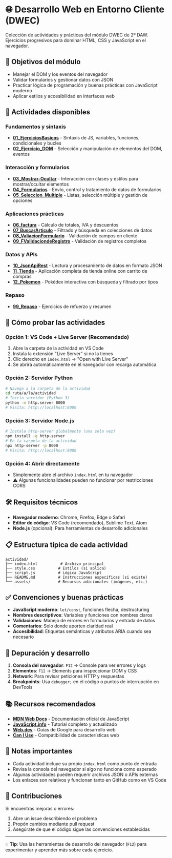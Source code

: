 # 🌐 Desarrollo Web en Entorno Cliente (DWEC)

Colección de actividades y prácticas del módulo DWEC de 2º DAW. Ejercicios progresivos para dominar HTML, CSS y JavaScript en el navegador.

## 🎯 Objetivos del módulo

- Manejar el DOM y los eventos del navegador
- Validar formularios y gestionar datos con JSON
- Practicar lógica de programación y buenas prácticas con JavaScript moderno
- Aplicar estilos y accesibilidad en interfaces web

## 📁 Actividades disponibles

### Fundamentos y sintaxis
- **[01_EjerciciosBasicos](./01_EjerciciosBasicos/)** - Sintaxis de JS, variables, funciones, condicionales y bucles
- **[02_Ejercicio_DOM](./02_Ejercicio_DOM/)** - Selección y manipulación de elementos del DOM, eventos

### Interacción y formularios
- **[03_Mostrar-Ocultar](./03_Mostrar-Ocultar/)** - Interacción con clases y estilos para mostrar/ocultar elementos
- **[04_Formularios](./04_Formularios/)** - Envío, control y tratamiento de datos de formularios
- **[05_Seleccion_Multiple](./05_Seleccion_Multiple/)** - Listas, selección múltiple y gestión de opciones

### Aplicaciones prácticas
- **[06_factura](./06_factura/)** - Cálculo de totales, IVA y descuentos
- **[07_BuscarArticulo](./07_BuscarArticulo/)** - Filtrado y búsqueda en colecciones de datos
- **[08_ValiacionFormulario](./08_ValiacionFormulario/)** - Validación de campos en cliente
- **[09_FValidaciondeRegistro](./09_FValidaciondeRegistro/)** - Validación de registros completos

### Datos y APIs
- **[10_JsonApiRest](./10_JsonApiRest/)** - Lectura y procesamiento de datos en formato JSON
- **[11_Tienda](./11_Tienda/)** - Aplicación completa de tienda online con carrito de compras
- **[12_Pokemon](./12_Pokemon/)** - Pokédex interactiva con búsqueda y filtrado por tipos

### Repaso
- **[99_Repaso](./99_Repaso/)** - Ejercicios de refuerzo y resumen

## 🚀 Cómo probar las actividades

### Opción 1: VS Code + Live Server (Recomendado)
1. Abre la carpeta de la actividad en VS Code
2. Instala la extensión "Live Server" si no la tienes
3. Clic derecho en `index.html` → "Open with Live Server"
4. Se abrirá automáticamente en el navegador con recarga automática

### Opción 2: Servidor Python
```bash
# Navega a la carpeta de la actividad
cd ruta/a/la/actividad
# Inicia servidor (Python 3)
python -m http.server 8000
# Visita: http://localhost:8000
```

### Opción 3: Servidor Node.js
```bash
# Instala http-server globalmente (una sola vez)
npm install -g http-server
# En la carpeta de la actividad
npx http-server -p 8000
# Visita: http://localhost:8000
```

### Opción 4: Abrir directamente
- Simplemente abre el archivo `index.html` en tu navegador
- ⚠️ Algunas funcionalidades pueden no funcionar por restricciones CORS

## 🛠️ Requisitos técnicos

- **Navegador moderno**: Chrome, Firefox, Edge o Safari
- **Editor de código**: VS Code (recomendado), Sublime Text, Atom
- **Node.js** (opcional): Para herramientas de desarrollo adicionales

## 📋 Estructura típica de cada actividad

```
actividad/
├── index.html          # Archivo principal
├── style.css          # Estilos (si aplica)
├── script.js          # Lógica JavaScript
├── README.md          # Instrucciones específicas (si existe)
└── assets/            # Recursos adicionales (imágenes, etc.)
```

## ✅ Convenciones y buenas prácticas

- **JavaScript moderno**: `let/const`, funciones flecha, destructuring
- **Nombres descriptivos**: Variables y funciones con nombres claros
- **Validaciones**: Manejo de errores en formularios y entrada de datos
- **Comentarios**: Solo donde aporten claridad real
- **Accesibilidad**: Etiquetas semánticas y atributos ARIA cuando sea necesario

## 🔧 Depuración y desarrollo

1. **Consola del navegador**: `F12` → Console para ver errores y logs
2. **Elementos**: `F12` → Elements para inspeccionar DOM y CSS
3. **Network**: Para revisar peticiones HTTP y respuestas
4. **Breakpoints**: Usa `debugger;` en el código o puntos de interrupción en DevTools

## 📚 Recursos recomendados

- **[MDN Web Docs](https://developer.mozilla.org/es/)** - Documentación oficial de JavaScript
- **[JavaScript.info](https://es.javascript.info/)** - Tutorial completo y actualizado
- **[Web.dev](https://web.dev/learn/)** - Guías de Google para desarrollo web
- **[Can I Use](https://caniuse.com/)** - Compatibilidad de características web

## 📝 Notas importantes

- Cada actividad incluye su propio `index.html` como punto de entrada
- Revisa la consola del navegador si algo no funciona como esperado
- Algunas actividades pueden requerir archivos JSON o APIs externas
- Los enlaces son relativos y funcionan tanto en GitHub como en VS Code

## 🤝 Contribuciones

Si encuentras mejoras o errores:
1. Abre un issue describiendo el problema
2. Propón cambios mediante pull request
3. Asegúrate de que el código sigue las convenciones establecidas

---

💡 **Tip**: Usa las herramientas de desarrollo del navegador (`F12`) para experimentar y aprender más sobre cada ejercicio.

